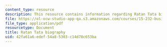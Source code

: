 ```yaml
---
content_type: resource
description: This resource contains information regarding Ratan Tata biography.
file: https://ol-ocw-studio-app-qa.s3.amazonaws.com/courses/15-232-business-model-innovation-global-health-in-frontier-markets-fall-2013/42fa61a6edef54a85303c14d78c653ba_MIT_15_232F13_11_Bio_Rat_N_Tat.pdf
file_type: application/pdf
resourcetype: Document
title: Ratan Tata biography
uid: 42fa61a6-edef-54a8-5303-c14d78c653ba
---
```

